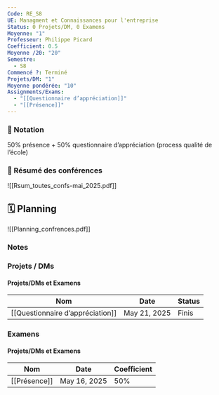 ```yaml
---
Code: RE_S8
UE: Managment et Connaissances pour l'entreprise
Status: 0 Projets/DM, 0 Examens
Moyenne: "1"
Professeur: Philippe Picard
Coefficient: 0.5
Moyenne /20: "20"
Semestre:
  - S8
Commencé ?: Terminé
Projets/DM: "1"
Moyenne pondérée: "10"
Assignments/Exams:
  - "[[Questionnaire d’appréciation]]"
  - "[[Présence]]"
---
```

### 💯 Notation
50% présence + 50% questionnaire d’appréciation (process qualité de l’école)
### 📝 Résumé des conférences
![[Rsum_toutes_confs-mai_2025.pdf]]
## 🗓️ Planning
![[Planning_confrences.pdf]]
  
  
### Notes
### Projets / DMs
#### Projets/DMs et Examens
|Nom|Date|Status|
|---|---|---|
|[[Questionnaire d’appréciation]]|May 21, 2025|Finis|
  
  
### Examens
#### Projets/DMs et Examens
|Nom|Date|Coefficient|
|---|---|---|
|[[Présence]]|May 16, 2025|50%|